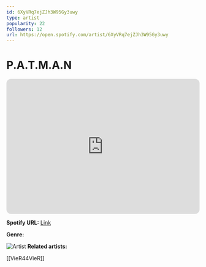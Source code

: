 ```yaml
---
id: 6XyVRq7ejZJh3W95Gy3uwy
type: artist
popularity: 22
followers: 12
url: https://open.spotify.com/artist/6XyVRq7ejZJh3W95Gy3uwy
---
```

# P.A.T.M.A.N

<iframe style="border-radius:12px" src="https://open.spotify.com/embed/artist/6XyVRq7ejZJh3W95Gy3uwy" width="100%" height="352" frameBorder="0" allowfullscreen="" allow="autoplay; clipboard-write; encrypted-media; fullscreen; picture-in-picture" loading="lazy"></iframe>

**Spotify URL:** [Link](https://open.spotify.com/artist/6XyVRq7ejZJh3W95Gy3uwy)

**Genre:** 

![Artist]()
**Related artists:**

[[VieR44VieR]]
